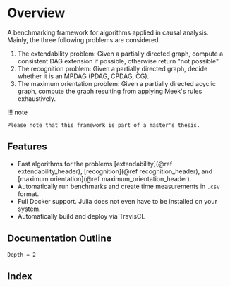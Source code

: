 # Overview

A benchmarking framework for algorithms applied in causal analysis.
Mainly, the three following problems are considered.

1. The extendability problem: Given a partially directed graph, compute a consistent DAG extension if possible, otherwise return "not possible".
2. The recognition problem: Given a partially directed graph, decide whether it is an MPDAG (PDAG, CPDAG, CG).
3. The maximum orientation problem: Given a partially directed acyclic graph, compute the graph resulting from applying Meek's rules exhaustively.

!!! note

	Please note that this framework is part of a master's thesis.

## Features

- Fast algorithms for the problems [extendability](@ref extendability_header), [recognition](@ref recognition_header), and [maximum orientation](@ref maximum_orientation_header).
- Automatically run benchmarks and create time measurements in `.csv` format.
- Full Docker support. Julia does not even have to be installed on your system.
- Automatically build and deploy via TravisCI.

## Documentation Outline

```@contents
Depth = 2
```

## Index

```@index
```